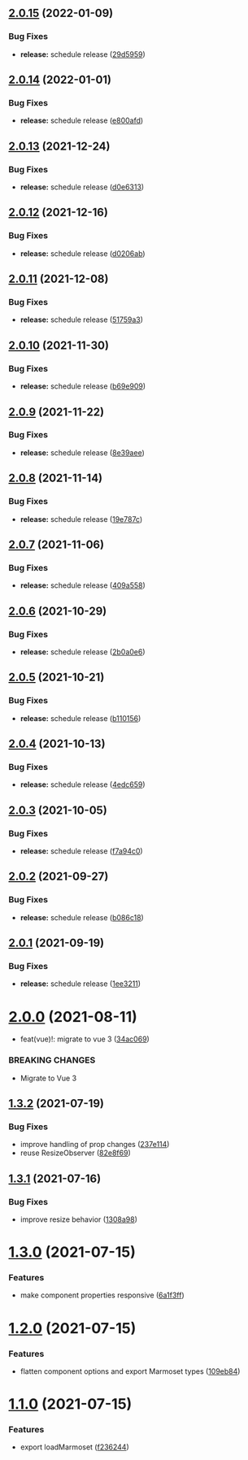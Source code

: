 ## [2.0.15](https://github.com/DerYeger/vue-marmoset-viewer/compare/v2.0.14...v2.0.15) (2022-01-09)


### Bug Fixes

* **release:** schedule release ([29d5959](https://github.com/DerYeger/vue-marmoset-viewer/commit/29d595929abb62d4c5e458a28a65e826000a4556))

## [2.0.14](https://github.com/DerYeger/vue-marmoset-viewer/compare/v2.0.13...v2.0.14) (2022-01-01)


### Bug Fixes

* **release:** schedule release ([e800afd](https://github.com/DerYeger/vue-marmoset-viewer/commit/e800afd4af2ac29ea700ffe1fcc6d40bb9b3d294))

## [2.0.13](https://github.com/DerYeger/vue-marmoset-viewer/compare/v2.0.12...v2.0.13) (2021-12-24)


### Bug Fixes

* **release:** schedule release ([d0e6313](https://github.com/DerYeger/vue-marmoset-viewer/commit/d0e6313297ceda229afe4be4e38dbb5acf1681d4))

## [2.0.12](https://github.com/DerYeger/vue-marmoset-viewer/compare/v2.0.11...v2.0.12) (2021-12-16)


### Bug Fixes

* **release:** schedule release ([d0206ab](https://github.com/DerYeger/vue-marmoset-viewer/commit/d0206abd108337647b28d5d3f54b7ab9af338f8e))

## [2.0.11](https://github.com/DerYeger/vue-marmoset-viewer/compare/v2.0.10...v2.0.11) (2021-12-08)


### Bug Fixes

* **release:** schedule release ([51759a3](https://github.com/DerYeger/vue-marmoset-viewer/commit/51759a333f0e02d363ee8d804fc2c7b8ab2a31cd))

## [2.0.10](https://github.com/DerYeger/vue-marmoset-viewer/compare/v2.0.9...v2.0.10) (2021-11-30)


### Bug Fixes

* **release:** schedule release ([b69e909](https://github.com/DerYeger/vue-marmoset-viewer/commit/b69e9093bb137320aad358cd7c6629fa1eddabb6))

## [2.0.9](https://github.com/DerYeger/vue-marmoset-viewer/compare/v2.0.8...v2.0.9) (2021-11-22)


### Bug Fixes

* **release:** schedule release ([8e39aee](https://github.com/DerYeger/vue-marmoset-viewer/commit/8e39aee59b5ba08622b699bf7e6a6d59791c1f7f))

## [2.0.8](https://github.com/DerYeger/vue-marmoset-viewer/compare/v2.0.7...v2.0.8) (2021-11-14)


### Bug Fixes

* **release:** schedule release ([19e787c](https://github.com/DerYeger/vue-marmoset-viewer/commit/19e787c87d9baaa0cac7e99ff7b46149d32d961e))

## [2.0.7](https://github.com/DerYeger/vue-marmoset-viewer/compare/v2.0.6...v2.0.7) (2021-11-06)


### Bug Fixes

* **release:** schedule release ([409a558](https://github.com/DerYeger/vue-marmoset-viewer/commit/409a55882d1a5e033fb1229842e7a7ae4a62f87e))

## [2.0.6](https://github.com/DerYeger/vue-marmoset-viewer/compare/v2.0.5...v2.0.6) (2021-10-29)


### Bug Fixes

* **release:** schedule release ([2b0a0e6](https://github.com/DerYeger/vue-marmoset-viewer/commit/2b0a0e6a57deb4469ac0a102d45ab6d95d9cd38f))

## [2.0.5](https://github.com/DerYeger/vue-marmoset-viewer/compare/v2.0.4...v2.0.5) (2021-10-21)


### Bug Fixes

* **release:** schedule release ([b110156](https://github.com/DerYeger/vue-marmoset-viewer/commit/b1101565dbe9d9131e0b05e54549d48856118a55))

## [2.0.4](https://github.com/DerYeger/vue-marmoset-viewer/compare/v2.0.3...v2.0.4) (2021-10-13)


### Bug Fixes

* **release:** schedule release ([4edc659](https://github.com/DerYeger/vue-marmoset-viewer/commit/4edc6594b22212e29b887da954b954fa3142788a))

## [2.0.3](https://github.com/DerYeger/vue-marmoset-viewer/compare/v2.0.2...v2.0.3) (2021-10-05)


### Bug Fixes

* **release:** schedule release ([f7a94c0](https://github.com/DerYeger/vue-marmoset-viewer/commit/f7a94c02678a7fe9a59a89047894bfb8a01d0364))

## [2.0.2](https://github.com/DerYeger/vue-marmoset-viewer/compare/v2.0.1...v2.0.2) (2021-09-27)


### Bug Fixes

* **release:** schedule release ([b086c18](https://github.com/DerYeger/vue-marmoset-viewer/commit/b086c186c7946d6b50262b45a6113aa663e6a546))

## [2.0.1](https://github.com/DerYeger/vue-marmoset-viewer/compare/v2.0.0...v2.0.1) (2021-09-19)


### Bug Fixes

* **release:** schedule release ([1ee3211](https://github.com/DerYeger/vue-marmoset-viewer/commit/1ee32111904fef97285c88690b1d5adb68dc62c4))

# [2.0.0](https://github.com/DerYeger/vue-marmoset-viewer/compare/v1.3.2...v2.0.0) (2021-08-11)


* feat(vue)!: migrate to vue 3 ([34ac069](https://github.com/DerYeger/vue-marmoset-viewer/commit/34ac069350c79f6f2c2f974c899ed0ee85ef8159))


### BREAKING CHANGES

* Migrate to Vue 3

## [1.3.2](https://github.com/DerYeger/vue-marmoset-viewer/compare/v1.3.1...v1.3.2) (2021-07-19)


### Bug Fixes

* improve handling of prop changes ([237e114](https://github.com/DerYeger/vue-marmoset-viewer/commit/237e114947a7cc9792a3364342871498fa5d3869))
* reuse ResizeObserver ([82e8f69](https://github.com/DerYeger/vue-marmoset-viewer/commit/82e8f69e1521b9511f0006983e4f849e8bbd2353))

## [1.3.1](https://github.com/DerYeger/vue-marmoset-viewer/compare/v1.3.0...v1.3.1) (2021-07-16)


### Bug Fixes

* improve resize behavior ([1308a98](https://github.com/DerYeger/vue-marmoset-viewer/commit/1308a9828fdb2413b2e54e8cb5ba086c384e8ac0))

# [1.3.0](https://github.com/DerYeger/vue-marmoset-viewer/compare/v1.2.0...v1.3.0) (2021-07-15)


### Features

* make component properties responsive ([6a1f3ff](https://github.com/DerYeger/vue-marmoset-viewer/commit/6a1f3ff797393cedd8a25622353a8da210253b3a))

# [1.2.0](https://github.com/DerYeger/vue-marmoset-viewer/compare/v1.1.0...v1.2.0) (2021-07-15)


### Features

* flatten component options and export Marmoset types ([109eb84](https://github.com/DerYeger/vue-marmoset-viewer/commit/109eb84fa9770895db5feca5224eb4df378bd642))

# [1.1.0](https://github.com/DerYeger/vue-marmoset-viewer/compare/v1.0.0...v1.1.0) (2021-07-15)


### Features

* export loadMarmoset ([f236244](https://github.com/DerYeger/vue-marmoset-viewer/commit/f2362447fdab0d0f7304950484ddaba7196ee672))
